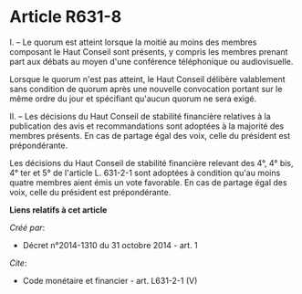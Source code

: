 # Article R631-8

I. – Le quorum est atteint lorsque la moitié au moins des membres composant le Haut Conseil sont présents, y compris les
membres prenant part aux débats au moyen d'une conférence téléphonique ou audiovisuelle. 

Lorsque le quorum n'est pas atteint, le Haut Conseil délibère valablement sans condition de quorum après une nouvelle
convocation portant sur le même ordre du jour et spécifiant qu'aucun quorum ne sera exigé. 

II. – Les décisions du Haut Conseil de stabilité financière relatives à la publication des avis et recommandations sont
adoptées à la majorité des membres présents. En cas de partage égal des voix, celle du président est prépondérante. 

Les décisions du Haut Conseil de stabilité financière relevant des 4°, 4° bis, 4° ter et 5° de l'article L. 631-2-1 sont
adoptées à condition qu'au moins quatre membres aient émis un vote favorable. En cas de partage égal des voix, celle du
président est prépondérante.

**Liens relatifs à cet article**

_Créé par_:

  - Décret n°2014-1310 du 31 octobre 2014 - art. 1

_Cite_:

  - Code monétaire et financier - art. L631-2-1 (V)
